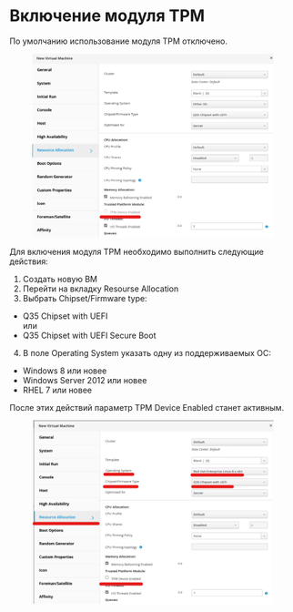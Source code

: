 # Включение модуля TPM

По умолчанию использование модуля TPM отключено.

<figure><img src="../../../.gitbook/assets/TPMd.png" alt=""><figcaption></figcaption></figure>

Для включения модуля TPM необходимо выполнить следующие действия:

1. Создать новую ВМ
2. Перейти на вкладку Resourse Allocation
3. Выбрать Chipset/Firmware type:&#x20;

* Q35 Chipset with UEFI \
  или&#x20;
* Q35 Chipset with UEFI Secure Boot

4. В поле Operating System указать одну из поддерживаемых ОС:

* &#x20;Windows 8 или новее
* Windows Server 2012 или новее
* &#x20;RHEL 7 или новее

После этих действий параметр TPM Device Enabled станет активным.

<figure><img src="../../../.gitbook/assets/TPM.png" alt=""><figcaption></figcaption></figure>
